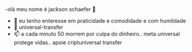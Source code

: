 -olá meu nome é jackson schaefer 👋
- 👀 eu tenho enteresse em praticidade e comodidade e com humildade
- 🌱 universal-transfer
- 📫 a cada minuto 50 morrem por culpa do dinheiro.. meta universal protege vidas.. apoie criptuniversal transfer

<!---
Schaeferjj/Schaeferjj is a ✨ special ✨ repository because its `README.md` (this file) appears on your GitHub profile.
You can click the Preview link to take a look at your changes.
--->
